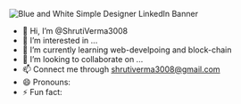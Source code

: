 ![Blue and White Simple Designer LinkedIn Banner](https://github.com/user-attachments/assets/bcf62d4f-d350-4599-9e76-8dde90579fb8)

- 👋 Hi, I’m @ShrutiVerma3008
- 👀 I’m interested in ...
- 🌱 I’m currently learning web-develpoing and block-chain
- 💞️ I’m looking to collaborate on ...
- 📫 Connect me through shrutiverma3008@gmail.com
- 😄 Pronouns: 
- ⚡ Fun fact: 

<!---
ShrutiVerma3008/ShrutiVerma3008 is a ✨ special ✨ repository because its `README.md` (this file) appears on your GitHub profile.
You can click the Preview link to take a look at your changes.
--->
